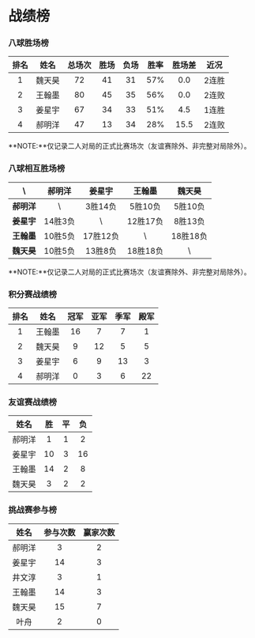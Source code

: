 # 战绩榜

### 八球胜场榜

| 排名 | 姓名   | 总场次 | 胜场 | 负场 | 胜率  | 胜场差 | 近况  |
| :--: | :---: | :---: | :--: | :--: | :--: | :---: | :---: |
| 1    | 魏天昊 | 72    | 41   | 31   | 57%  | 0.0   | 2连胜 |
| 2    | 王翰墨 | 80    | 45   | 35   | 56%  | 0.0   | 2连败 |
| 3    | 姜星宇 | 67    | 34   | 33   | 51%  | 4.5   | 1连胜 |
| 4    | 郝明洋 | 47    | 13   | 34   | 28%  | 15.5  | 2连败 |

**NOTE:**仅记录二人对局的正式比赛场次（友谊赛除外、非完整对局除外）。

### 八球相互胜场榜

|    **\\**   | 郝明洋  | 姜星宇   | 王翰墨   | 魏天昊   |
| :--------: | :-----: | :------: | :------: | :-----: |
| **郝明洋** |   \\     | 3胜14负  | 5胜10负   | 5胜10负  |
| **姜星宇** | 14胜3负  |   \\     | 12胜17负 | 8胜13负  |
| **王翰墨** | 10胜5负  | 17胜12负 |   \\     | 18胜18负 |
| **魏天昊** | 10胜5负  | 13胜8负  | 18胜18负 |   \\     |

**NOTE:**仅记录二人对局的正式比赛场次（友谊赛除外、非完整对局除外）。

### 积分赛战绩榜

| 排名 | 姓名   | 冠军 | 亚军 | 季军 | 殿军 |
| :--: | :----: | :--: | :-: | :-: | :-: |
| 1    | 王翰墨 | 16   | 7   | 7   | 1   |
| 2    | 魏天昊 | 9    | 12  | 5   | 5   |
| 3    | 姜星宇 | 6    | 9   | 13  | 3   |
| 4    | 郝明洋 | 0    | 3   | 6   | 22  |

### 友谊赛战绩榜

| 姓名   | 胜   | 平   | 负   |
| :---: | :--: | :--: | :--: |
| 郝明洋 |  1   |  1   |  2   |
| 姜星宇 |  10  |  3   |  16  |
| 王翰墨 |  14  |  2   |  8   |
| 魏天昊 |  3   |  2   |  2   |

### 挑战赛参与榜

| 姓名   | 参与次数 | 赢家次数 |
| :----: | :-----: | :-----: |
| 郝明洋  |    3    |    2    |
| 姜星宇  |   14    |    3    |
| 井文淳  |    3    |    1    |
| 王翰墨  |   14    |    3    |
| 魏天昊  |   15    |    7    |
| 叶舟    |    2    |    0    |
